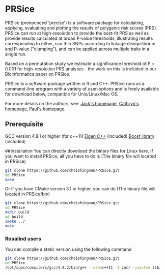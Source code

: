 # PRSice
PRSice (pronounced 'precise') is a software package for calculating, applying, evaluating and plotting the results of polygenic risk scores (PRS). 
PRSice can run at high-resolution to provide the best-fit PRS as well as provide results calculated at broad P-value thresholds, illustrating results corresponding to either, can thin SNPs according to linkage disequilibrium and P-value ("clumping"), and can be applied across multiple traits in a single run.

Based on a permutation study we estimate a significance threshold of P = 0.001 for high-resolution PRS analyses - the work on this is included in our Bioinformatics paper on PRSice.

PRSice is a software package written in R and C++. PRSice runs as a command-line program with a variety of user-options and is freely available for download below, compatible for Unix/Linux/Mac OS.

For more details on the authors, see: [Jack's homepage](https://kclpure.kcl.ac.uk/portal/en/persons/jack-euesden(972d61b2-89c6-4777-8969-7d88b0c0ece5).html), [Cathryn's homepage](http://www.kcl.ac.uk/lsm/research/divisions/gmm/archive/clusters/bse/lewis/clewis.aspx), [Paul's homepage](http://www.pauloreilly.info/).

## Prerequisite
GCC version 4.8.1 or higher (for c++11)
[Eigen C++](http://eigen.tuxfamily.org/index.php?title=Main_Page) (included)
[Boost library](http://www.boost.org/) (included)

##Installation
You can directly download the binary files for Linux here.
If you want to install PRSice, all you have to do is (The binary file will located in PRSice)
```bash
git clone https://github.com/choishingwan/PRSice.git
cd PRSice
make
```
Or if you have CMake version 3.1 or higher, you can do (The binary file will located in PRSice/bin)
```bash
git clone https://github.com/choishingwan/PRSice.git
cd PRSice
mkdir build
cd build
cmake ../
make
```
### Rosalind users
You can compile a static version using the following command
```bash
git clone https://github.com/choishingwan/PRSice.git
cd PRSice
/opt/apps/compilers/gcc/4.8.2/bin/g++ --std=c++11 -I inc/ -isystem lib/ -L /usr/lib/x86_64-redhat-linux5E/lib64 -DNDEBUG -Wl,--whole-archive -lpthread -Wl,--no-whole-archive  -static-libstdc++  -O2 -static-libgcc -static src/*.cpp src/*.c -o PRSice
```

